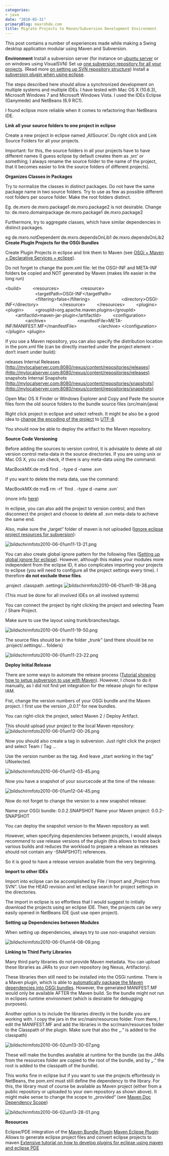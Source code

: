 ```yaml
---
categories:
- java
date: "2010-05-31"
primaryBlog: maxrohde.com
title: Migrate Projects to Maven/Subversion Development Environment
---
```


This post contains a number of experiences made while making a Swing desktop application modular using Maven and Subversion.

**Environment** Install a subversion server (for instance on [ubuntu server](http://maxrohde.com/2010/05/13/setting-up-a-subversion-server-on-ubuntu-9-10/) or on windows using VisualSVN) Set up [one subversion repository for all your projects](http://www.visualsvn.com/support/topic/00017/). (Read more [on setting up SVN repository structure](http://www.visualsvn.com/support/svnbook/reposadmin/planning/)) Install a [subversion plugin when using eclipse](http://www.eclipse.org/subversive/downloads.php).

The steps described here should allow a synchronized development on multiple systems and multiple IDEs. I have tested with Mac OS X (10.6.3), Microsoft Windows 7 and Microsoft Windows Vista. I used the IDEs Eclipse (Ganymede) and NetBeans (6.9 RC1).

I found eclipse more reliable when it comes to refactoring than NetBeans IDE.

**Link all your source folders to one project in eclipse**

Create a new project in eclipse named ‚AllSource‘. Do right click and Link Source Folders for all your projects.

Important: for this, the source folders in all your projects have to have different names (I guess eclipse by default creates them as ‚src‘ or something; I always rename the source folder to the name of the project, that it becomes easier to link the source folders of different projects).

**Organizes Classes in Packages**

Try to normalize the classes in distinct packages. Do not have the same package name in two source folders. Try to use as few as possible different root folders per source folder. Make the root folders distinct.

Eg. de.mxro de.mxro.package1 de.mxro.package2 is not desirable. Change to: de.mxro.domainpackage de.mxro.package1 de.mxro.package2

Furthermore, try to aggregate classes, which have similar dependencies in distinct packages.

eg de.mxro.notDependent de.mxro.dependsOnLib1 de.mxro.dependsOnLib2 **Create PlugIn Projects for the OSGi Bundles**

Create Plugin Projects in eclipse and link them to Maven (see [OSGi + Maven + Declarative Services + eclipse](http://maxrohde.com/2010/05/23/osgi-maven-declarative-services-eclipse/)).

Do not forget to change the pom.xml file: let the OSGI-INF and META-INF folders be copied and NOT generated by Maven (makes life easier in the long run)

<build\>         <resources\>                 <resource\>                         <targetPath\>OSGI-INF</targetPath\>                         <filtering\>false</filtering\>                         <directory\>OSGI-INF</directory\>                 </resource\>         </resources\>         <plugins\> <plugin\>         <groupId\>org.apache.maven.plugins</groupId\>         <artifactId\>maven\-jar-plugin</artifactId\>         <configuration\>                 <archive\>                         <manifestFile\>META-INF/MANIFEST.MF</manifestFile\>                 </archive\> </configuration\> </plugin\> <plugin\>

If you use a Maven repository, you can also specify the distribution location in the pom.xml file (can be directly inserted under the project element - don‘t insert under build):

<distributionManagement> <repository> <id>releases</id> <name>Internal Releases</name> <url>[http://mylocalserver.com:8080/nexus/content/repositories/releases](http://mylocalserver.com:8080/nexus/content/repositories/releases)</url> </repository> <snapshotRepository> <id>snapshots</id> <name>Internal Snapshots</name> <url>[http://mylocalserver.com:8080/nexus/content/repositories/snapshots](http://mylocalserver.com:8080/nexus/content/repositories/snapshots)</url> </snapshotRepository> </distributionManagement>

Open Mac OS X Finder or Windows Explorer and Copy and Paste the source files form the old source folders to the bundle source files (src/main/java)

Right click project in eclipse and select refresh. It might be also be a good idea to [change the encoding of the project](http://www.ibm.com/developerworks/opensource/library/os-eclipse-osxjava/index.html#N10290) to [UTF-8](http://ekkescorner.wordpress.com/2009/07/28/howto-change-fileencoding-of-eclipse-projects-osx/).

You should now be able to deploy the artifact to the Maven repository.

**Source Code Versioning**

Before adding the sources to version control, it is advisable to delete all old version control meta-data in the source directories. If you are using unix or Mac OS X, you can check, if there is any meta-data using the command:

MacBookMX:de mx$ find . -type d -name .svn

If you want to delete the meta data, use the command:

MacBookMX:de mx$ rm -rf \`find . -type d -name .svn\`

(more info [here](http://www.anyexample.com/linux_bsd/bash/recursively_delete__svn_directories.xml))

In eclipse, you can also add the project to version control, and then disconnect the project and choose to delete all .svn meta-data to achieve the same end.

Also, make sure the „target“ folder of maven is not uploaded ([Ignore eclipse project resources for subversion](http://www.waltercedric.com/java-j2ee-mainmenu-53/361-maven-build-system/1528-subversion-and-the-importance-of-svnignore-for-maven-multi-modules.html)):

![bildschirmfoto2010-06-01um11-13-21.png](images/bildschirmfoto2010-06-01um11-13-21.png)

You can also create global ignore pattern for the following files ([Setting up global ignore for eclipse](http://confluence.sakaiproject.org/display/BOOT/Add+bin+and+target+to+global+svn+ignore+in+Eclipse)). However, although this makes your modules more independent from the eclipse ID, it also complicates importing your projects to eclipse (you will need to configure all the project settings every time). I therefore **do not exclude these files**.

.project .classpath .settings ![bildschirmfoto2010-06-01um11-18-38.png](images/bildschirmfoto2010-06-01um11-18-38.png)

(This must be done for all involved IDEs on all involved systems)

You can connect the project by right clicking the project and selecting Team / Share Project.

Make sure to use the layout using trunk/branches/tags.

![bildschirmfoto2010-06-01um11-19-50.png](images/bildschirmfoto2010-06-01um11-19-50.png)

The source files should be in the folder „trunk“ (and there should be no .project/.settings/... folders)

![bildschirmfoto2010-06-01um11-23-22.png](images/bildschirmfoto2010-06-01um11-23-22.png)

**Deploy Initial Release**

There are some ways to automate the release process ([Tutorial showing how to setup subversion to use with Maven](http://wiki.gxdeveloperweb.com/confluence/display/GXDEV/Maven+and+Source+Control+Management+in+Subversion)). However, I chose to do it manually, as I did not find yet integration for the release plugin for eclipse IAM.

Fist, change the version numbers of your OSGi bundle and the Maven project. I first use the version „0.0.1“ for new bundles.

You can right-click the project, select Maven 2 / Deploy Artifact.

This should upload your project to the local Maven repository: ![bildschirmfoto2010-06-01um12-00-26.png](images/bildschirmfoto2010-06-01um12-00-26.png)

Now you should also create a tag in subversion. Just right click the project and select Team / Tag ...

Use the version number as the tag. And leave „start working in the tag“ UNselected.

![bildschirmfoto2010-06-01um12-03-45.png](images/bildschirmfoto2010-06-01um12-03-45.png)

Now you have a snapshot of your sourcecode at the time of the release:

![bildschirmfoto2010-06-01um12-04-45.png](images/bildschirmfoto2010-06-01um12-04-45.png)

Now do not forget to change the version to a new snapshot release:

Name your OSGi bundle: 0.0.2.SNAPSHOT Name your Maven project: 0.0.2-SNAPSHOT

You can deploy the snapshot version to the Maven repository as well.

However, when specifying dependencies between projects, I would always recommend to use release versions of the plugin (this allows to trace back various builds and reduces the workload to prepare a release as releases should not contain any -SNAPSHOT) references.

So it is good to have a release version available from the very beginning.

**Import to other IDEs**

Import into eclipse can be accomplished by File / Import and „Project from SVN“. Use the HEAD revision and let eclipse search for project settings in the directories.

The import in eclipse is so effortless that I would suggest to initially download the projects using an eclipse IDE. Then, the projects can be very easily opened in NetBeans IDE (just use open project).

**Setting up Dependencies between Modules**

When setting up dependencies, always try to use non-snapshot version:

![bildschirmfoto2010-06-01um14-08-09.png](images/bildschirmfoto2010-06-01um14-08-09.png)

**Linking to Third Party Libraries**

Many third party libraries do not provide Maven metadata. You can upload these libraries as JARs to your own repository (eg Nexus, Artifactory).

These libraries then still need to be installed into the OSGi runtime. There is a Maven plugin, which is able to [automatically package the Maven dependencies into OSGi bundles](http://www.lucamasini.net/Home/osgi-with-felix/creating-osgi-bundles-of-your-maven-dependencies). However, the generated MANIFEST.MF would only be available AFTER the Maven build. So the bundle might not run in eclipses runtime environment (which is desirable for debugging purposes).

Another option is to include the libraries directly in the bundle you are working with. I copy the jars in the src/main/resources folder. From there, I edit the MANIFEST.MF and add the libraries in the scr/main/resources folder to the Classpath of the plugin. Make sure that also the „.“ is added to the classpath)

![bildschirmfoto2010-06-02um13-30-07.png](images/bildschirmfoto2010-06-02um13-30-07.png)

These will make the bundles available at runtime for the bundle (as the JARs from the resources folder are copied to the root of the bundle, and by „.“ the root is added to the classpath of the bundle).

This works fine in eclipse but if you want to use the projects effortlessly in NetBeans, the pom.xml must still define the dependency to the library. For this, the library must of course be available as Maven project (either from a public repository or uploaded to your own repository as shown above). It might make sense to change the scope to „provided“ (see [Maven Doc Dependency Scope](http://maven.apache.org/guides/introduction/introduction-to-dependency-mechanism.html))

![bildschirmfoto2010-06-02um13-28-01.png](images/bildschirmfoto2010-06-02um13-28-01.png)

**Resources**

Eclipse/PDE integration of the [Maven Bundle Plugin](http://felix.apache.org/site/apache-felix-maven-bundle-plugin-bnd.html) [Maven Eclipse Plugin](http://maven.apache.org/plugins/maven-eclipse-plugin/): Allows to generate eclipse project files and convert eclipse projects to maven [Extensive tutorial on how to develop plugins for eclipse using maven and eclipse PDE](http://www.eclipse.org/articles/article.php?file=Article-Eclipse-and-Maven2/index.html)